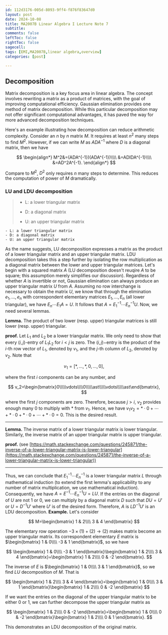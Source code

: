 ```yaml
---
id: 112d3176-005d-8093-9ff4-f876f83647d0
layout: post
date: 2024-10-08
title: MA2007B Linear Algebra I Lecture Note 7
subtitle: 
comments: false
leftToc: false
rightToc: false
sagecell: 
tags: [EMI,MA2007B,linear algebra,overview]
categories: [post]

---
```


## Decomposition


Matrix decomposition is a key focus area in linear algebra. The concept involves rewriting a matrix as a product of matrices, with the goal of improving computational efficiency. Gaussian elimination provides one method of matrix decomposition. While this particular decomposition may not offer significant computational advantages, it has paved the way for more advanced decomposition techniques.


Here's an example illustrating how decomposition can reduce arithmetic complexity. Consider an $n$ by $n$ matrix $M$. It requires at least $n^2$ many steps to find $M^2$. However, if we can write $M$ as $ADA^{-1}$ where $D$ is a diagonal matrix, then we have


$$
\begin{align*}
M^2&=(ADA^{-1})(ADA^{-1})\\\\
&=ADIDA^{-1}\\\\
&=AD^2A^{-1}.
\end{align*}
$$


Compare to $M^2$, $D^2$ only requires $n$ many steps to determine. This reduces the computation of power of $M$ dramatically.


### LU and LDU decomposition


> - L: a lower triangular matrix  
>   
> - D: a diagonal matrix  
>   
> - U: an upper triangular matrix

	- L: a lower triangular matrix
	- D: a diagonal matrix
	- U: an upper triangular matrix

As the name suggests, LU decomposition expresses a matrix as the product of a lower triangular matrix and an upper triangular matrix. LDU decomposition takes this a step further by isolating the row multiplication as a diagonal matrix between the lower and upper triangular matrices.
Let's begin with a squared matrix $A$ (LU decomposition doesn't reuqire $A$ to be square; this assumption merely simplifies our discussion). Regardless of whether $A$ is invertible or not, Gaussian elimination can always produce an upper triangular matrix $U$ from $A$. Assuming no row interchange is necessary to obtain the matrix $U$, we know that through the elimination $e_1,\ldots,e_n$ with correspondent elementary matrices $E_1,\ldots, E_n$ (all lower triangular), we have $E_{n}\cdots E_1A=U$. It follows that $A= E_1^{-1}\cdots E_n^{-1}U$. Now, we need several lemmas.


**Lemma.** The product of two lower (resp. upper) triangular matrices is still lower (resp. upper) triangular.


**proof.** Let $L_1$ and $L_2$ be a lower triangular matrix. We only need to show that every $(i,j)$-entry of $L_1L_2$ for $i<j$ is zero. The $(i,j)-$entry is the product of the $i$-th row vector of $L_1$, denoted by $v_1$, and the $j$-th column of $L_2$, denoted by $v_2$. Note that


$$
v_1=[\ast,\ldots,\ast,0,\ldots,0],
$$


where the first $i$ components can be any number, and


$$
v_2=\begin{bmatrix}0\\\\\vdots\\\\0\\\\\ast\\\\\vdots\\\\\ast\end{bmatrix},
$$


where the first $j$ components are zero. Therefore, because $j>i$, $v_2$ provides enough many $0$ to multiply with $\ast$ from $v_1$. Hence, we have $v_1v_2=\ast\cdot 0+\cdots+\ast\cdot 0+\ast\cdot0+\cdots+\ast\cdot0=0$. This is the desired result.


---


**Lemma.** The inverse matrix of a lower triangular matrix is lower triangular. Similarly, the inverse matrix of an upper triangular matrix is upper triangular.


**proof.** (see [https://math.stackexchange.com/questions/245871/the-inverse-of-a-lower-triangular-matrix-is-lower-triangular](https://math.stackexchange.com/questions/245871/the-inverse-of-a-lower-triangular-matrix-is-lower-triangular))


---


Thus, we can conclude that $E_1^{-1}\cdots E_n^{-1}$ is a lower triangular matrix $L$ through mathematical induction (to extend the first lemma's applicability to any number of matrix multiplication, we use mathematical induction). Consequently, we have $A=E^{-1}\cdots E_n^{-1}U=LU$. 
If the entries on the diagonal of $U$ are not $1$ or $0$, we can multiply by a diagonal matrix $D$ such that $DU=U'$ or $U=D^{-1}U'$ where $U'$ is of the desired form. Therefore, $A$ is $LD^{-1}U'$ is an LDU decomposition.
**Example.** Let's consider


$$
M=\begin{bmatrix}
1 & 2\\\\
3 & 4
\end{bmatrix}
$$


The elementary row operation $-3\times (1)+(2)\to (2)$ makes matrix become an upper triangular matrix. Its correspondent elementary $E$ matrix is $\begin{bmatrix}
1 & 0\\\\
-3 & 1
\end{bmatrix}$, so we have


$$
\begin{bmatrix}
1 & 0\\\\
-3 & 1
\end{bmatrix}\begin{bmatrix}
1 & 2\\\\
3 & 4
\end{bmatrix}=\begin{bmatrix}
1 & 2\\\\
0 & -2
\end{bmatrix}.
$$


The inverse of $E$ is $\begin{bmatrix}
1 & 0\\\\
3 & 1
\end{bmatrix}$, so we find $LU$ decomposition of $M$. That is


$$
\begin{bmatrix}
1 & 2\\\\
3 & 4
\end{bmatrix}=\begin{bmatrix}
1 & 0\\\\
3 & 1
\end{bmatrix}\begin{bmatrix}
1 & 2\\\\
0 & -2
\end{bmatrix}
$$


If we want the entries on the diagonal of the upper triangular matrix to be either $0$ or $1$, we can further decompose the upper triangular matrix as


$$
\begin{bmatrix}
1 & 2\\\\
0 & -2
\end{bmatrix}=\begin{bmatrix}
1 & 0\\\\
0 & -2
\end{bmatrix}\begin{bmatrix}
1 & 2\\\\
0 & 1
\end{bmatrix}.
$$


This demonstrates an LDU decomposition of the original matrix.

